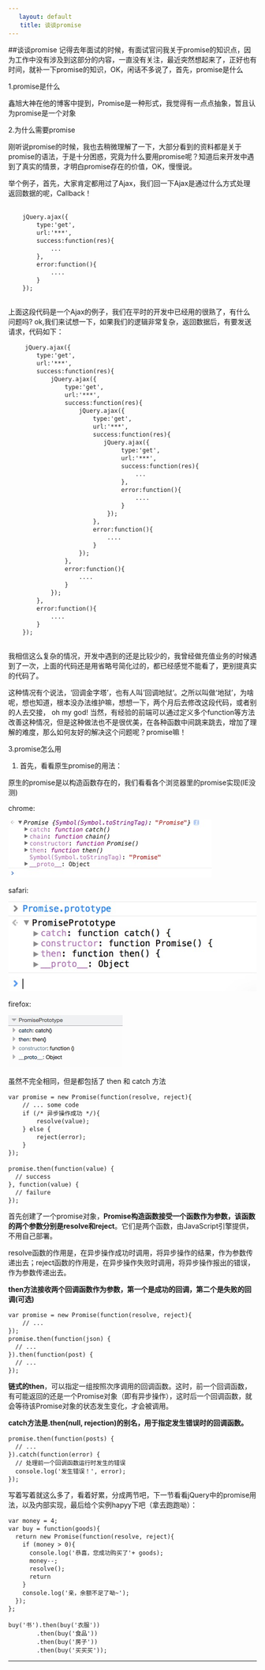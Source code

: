 ```yaml
---
   layout: default
　　title: 谈谈promise
---
```

##谈谈promise
记得去年面试的时候，有面试官问我关于promise的知识点，因为工作中没有涉及到这部分的内容，一直没有关注，最近突然想起来了，正好也有时间，就补一下promise的知识，OK，闲话不多说了，首先，promise是什么

1.promise是什么

鑫旭大神在他的博客中提到，Promise是一种形式，我觉得有一点点抽象，暂且认为promise是一个对象

2.为什么需要promise

刚听说promise的时候，我也去稍微理解了一下，大部分看到的资料都是关于promise的语法，于是十分困惑，究竟为什么要用promise呢？知道后来开发中遇到了真实的情景，才明白promise存在的价值，OK，慢慢说。

举个例子，首先，大家肯定都用过了Ajax，我们回一下Ajax是通过什么方式处理返回数据的呢，Callback！

<pre>
    <code>
    jQuery.ajax({
        type:'get',
        url:'***',
        success:function(res){
            ...
        },
        error:function(){
            ....
        }
    });
    </code>
</pre>

上面这段代码是一个Ajax的例子，我们在平时的开发中已经用的很熟了，有什么问题吗? ok,我们来试想一下，如果我们的逻辑非常复杂，返回数据后，有要发送请求，代码如下：

<pre>
    <code>jQuery.ajax({
        type:'get',
        url:'***',
        success:function(res){
            jQuery.ajax({
                type:'get',
                url:'***',
                success:function(res){
                    jQuery.ajax({
                        type:'get',
                        url:'***',
                        success:function(res){
                           jQuery.ajax({
                                type:'get',
                                url:'***',
                                success:function(res){
                                    ...
                                },
                                error:function(){
                                    ....
                                }
                            });
                        },
                        error:function(){
                            ....
                        }
                    });
                },
                error:function(){
                    ....
                }
            });
        },
        error:function(){
            ....
        }
    });
    </code>
</pre>

我相信这么复杂的情况，开发中遇到的还是比较少的，我曾经做充值业务的时候遇到了一次，上面的代码还是用省略号简化过的，都已经感觉不能看了，更别提真实的代码了。

这种情况有个说法，‘回调金字塔’，也有人叫’回调地狱‘。之所以叫做‘地狱’，为啥呢，想也知道，根本没办法维护嘛，想想一下，两个月后去修改这段代码，或者别的人去交接， oh my god! 当然，有经验的前端可以通过定义多个function等方法改善这种情况，但是这种做法也不是很优美，在各种函数中间跳来跳去，增加了理解的难度，那么如何友好的解决这个问题呢？promise嘛！

3.promise怎么用

1) 首先，看看原生promise的用法：

原生的promise是以构造函数存在的，我们看看各个浏览器里的promise实现(IE没测)

chrome:

![promise](/lib/blog-imgs/20160108-promise--chrome.jpg)

safari: 

![promise](/lib/blog-imgs/20160108-promise--safari.jpg)

firefox: 

![promise](/lib/blog-imgs/20160108-promise--firefox.jpg)

虽然不完全相同，但是都包括了 then 和 catch 方法

<pre><code>var promise = new Promise(function(resolve, reject){
    // ... some code
    if (/* 异步操作成功 */){
        resolve(value);
    } else {
        reject(error);
    }
});

promise.then(function(value) {
  // success
}, function(value) {
  // failure  
});
</code></pre>
首先创建了一个promise对象，**Promise构造函数接受一个函数作为参数，该函数的两个参数分别是resolve和reject**。它们是两个函数，由JavaScript引擎提供，不用自己部署。

resolve函数的作用是，在异步操作成功时调用，将异步操作的结果，作为参数传递出去；reject函数的作用是，在异步操作失败时调用，将异步操作报出的错误，作为参数传递出去。

**then方法接收两个回调函数作为参数，第一个是成功的回调，第二个是失败的回调(可选)**

<pre><code>var promise = new Promise(function(resolve, reject){
    // ...
});
promise.then(function(json) {
  // ...
}).then(function(post) {
  // ...
});
</code></pre>

**链式的then**，可以指定一组按照次序调用的回调函数。这时，前一个回调函数，有可能返回的还是一个Promise对象（即有异步操作），这时后一个回调函数，就会等待该Promise对象的状态发生变化，才会被调用。

**catch方法是.then(null, rejection)的别名，用于指定发生错误时的回调函数。**
<pre><code>promise.then(function(posts) {
  // ...
}).catch(function(error) {
  // 处理前一个回调函数运行时发生的错误
  console.log('发生错误！', error);
});
</code></pre>

写着写着就这么多了，看着好累，分成两节吧，下一节看看jQuery中的promise用法，以及内部实现，最后给个实例hapyy下吧（拿去跑跑呦）：
<pre><code>var money = 4;
var buy = function(goods){
  return new Promise(function(resolve, reject){
    if (money > 0){
      console.log('恭喜，您成功购买了'+ goods);
      money--;
      resolve();
      return
    }
    console.log('亲，余额不足了呦~');
  });
};

buy('书').then(buy('衣服'))
        .then(buy('食品'))
        .then(buy('房子'))
        .then(buy('买买买'));
</code></pre>

___







